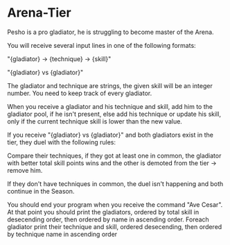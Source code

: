 # Arena-Tier

Pesho is a pro gladiator, he is struggling to become master of the Arena.  

You will receive several input lines in one of the following formats: 

"{gladiator} -> {technique} -> {skill}" 

"{gladiator} vs {gladiator}" 

The gladiator and technique are strings, the given skill will be an integer number. You need to keep track of every gladiator.  

When you receive a gladiator and his technique and skill, add him to the gladiator pool, if he isn't present, else add his technique or update his skill, only if the current technique skill is lower than the new value. 

If you receive "{gladiator} vs {gladiator}" and both gladiators exist in the tier, they duel with the following rules: 

Compare their techniques, if they got at least one in common, the gladiator with better total skill points wins and the other is demoted from the tier -> remove him. 

If they don't have techniques in common, the duel isn't happening and both continue in the Season. 

You should end your program when you receive the command "Ave Cesar". At that point you should print the gladiators, ordered by total skill in desecending order, then ordered by name in ascending order. Foreach gladiator print their technique and skill, ordered desecending, then ordered by technique name in ascending order 

